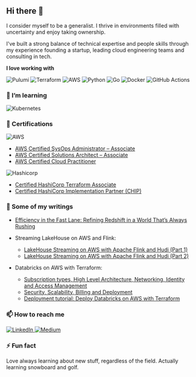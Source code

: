 ## Hi there 👋

I consider myself to be a generalist. I thrive in environments filled with uncertainty and enjoy taking ownership.

I've built a strong balance of technical expertise and people skills through my experience founding a startup, leading cloud engineering teams and consulting in tech.

**I love working with**

<div display="flex">
  <img src="https://img.shields.io/badge/pulumi-FFAA00.svg?style=for-the-badge&logo=pulumi&logoColor=white" alt="Pulumi"/>
  <img src="https://img.shields.io/badge/terraform-7B42BC.svg?style=for-the-badge&logo=terraform&logoColor=white" alt="Terraform"/>
  <img src="https://img.shields.io/badge/aws-FF9900.svg?style=for-the-badge&logo=amazonaws&logoColor=white" alt="AWS"/>
  <img src="https://img.shields.io/badge/python-3776AB.svg?style=for-the-badge&logo=python&logoColor=white" alt="Python"/>
  <img src="https://img.shields.io/badge/go-%2300ADD8.svg?style=for-the-badge&logo=go&logoColor=white" alt="Go"/>
  <img src="https://img.shields.io/badge/docker-2496ED.svg?style=for-the-badge&logo=docker&logoColor=white" alt="Docker"/>
  <img src="https://img.shields.io/badge/GitHub%20Actions-2088FF?style=for-the-badge&logo=githubactions&logoColor=white" alt="GitHub Actions"/>
</div>

### 🌱 I’m learning

<div display="flex">
  <img src="https://img.shields.io/badge/kubernetes-326CE5.svg?style=for-the-badge&logo=kubernetes&logoColor=white" alt="Kubernetes"/>
</div>

### 🔖 Certifications

<div display="flex">
  <img src="https://img.shields.io/badge/aws-FF9900.svg?style=for-the-badge&logo=amazonaws&logoColor=white" alt="AWS"/>
</div>

- [AWS Certified SysOps Administrator – Associate](https://www.credly.com/badges/4408671a-9966-42fb-81c9-9ec8ef0ac2d4?source=linked_in_profile)
- [AWS Certified Solutions Architect – Associate](https://www.credly.com/badges/3dd1fe4d-d675-4d10-8d59-b53de61e6790/linked_in_profile)
- [AWS Certified Cloud Practitioner](https://www.credly.com/badges/7db92bb8-b9fe-4cae-aa25-4a20f0bc9d1c/linked_in_profile)

<div display="flex">
  <img src="https://img.shields.io/badge/hashicorp-12100E.svg?style=for-the-badge" alt="Hashicorp"/>
</div>

  - [Certified HashiCorp Terraform Associate](https://www.credly.com/badges/aff905f8-6ce1-458f-b1de-ab454a8baa39?source=linked_in_profile)
  - [Certified HashiCorp Implementation Partner (CHIP)](https://www.credly.com/badges/4201198c-4ed7-4f0e-8e80-d1248e3d1308/linked_in_profile)

### 📰 Some of my writings
- [Efficiency in the Fast Lane: Refining Redshift in a World That’s Always Rushing](https://medium.com/ostinato-rigore/efficiency-in-the-fast-lane-refining-redshift-in-a-world-thats-always-rushing-f0d537eadfef)
- Streaming LakeHouse on AWS and Flink:
  - [LakeHouse Streaming on AWS with Apache Flink and Hudi (Part 1)](https://bluetab.net/en/lakehouse-streaming-on-aws-with-apache-flink-and-hudi-part-1/)
  - [LakeHouse Streaming on AWS with Apache Flink and Hudi (Part 2)](https://bluetab.net/en/lakehouse-streaming-on-aws-with-apache-flink-and-hudi-part-2/)

- Databricks on AWS with Terraform:
  - [Subscription types, High Level Architecture, Networking, Identity and Access Management](https://bluetab.net/en/databricks-sobre-aws-una-perspectiva-de-arquitectura-parte-1/)
  - [Security, Scalability, Billing and Deployment](https://www.bluetab.net/en/databricks-on-aws-an-architectural-perspective-part-2/)
  - [Deployment tutorial: Deploy Databricks on AWS with Terraform](https://medium.com/@a.jaenrev/deploy-databricks-on-aws-with-terraform-71772b4a04dc)

### 📫 How to reach me

<div display="flex">
  <a href="https://www.linkedin.com/in/albertojaenrevuelta/">
    <img src="https://img.shields.io/badge/linkedin-%230077B5.svg?style=for-the-badge&logo=linkedin&logoColor=white" alt="LinkedIn"/>
  </a>
  <a href="https://medium.com/@a.jaenrev">
    <img src="https://img.shields.io/badge/Medium-12100E?style=for-the-badge&logo=medium&logoColor=white" alt="Medium"/>
  </a>
</div>

### ⚡ Fun fact

Love always learning about new stuff, regardless of the field. Actually learning snowboard and golf.
